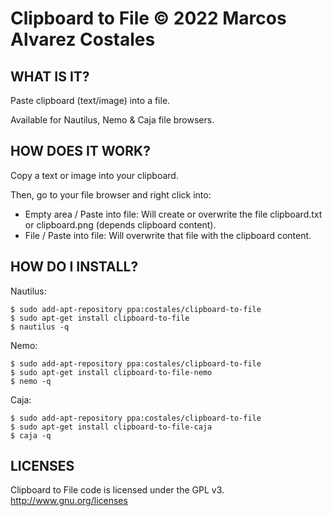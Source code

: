 Clipboard to File © 2022 Marcos Alvarez Costales
================================================

## WHAT IS IT?

Paste clipboard (text/image) into a file.

Available for Nautilus, Nemo & Caja file browsers.

## HOW DOES IT WORK?

Copy a text or image into your clipboard.

Then, go to your file browser and right click into:

 * Empty area / Paste into file: Will create or overwrite the file clipboard.txt or clipboard.png (depends clipboard content).
 * File / Paste into file: Will overwrite that file with the clipboard content.
 

## HOW DO I INSTALL?

Nautilus:

```
$ sudo add-apt-repository ppa:costales/clipboard-to-file
$ sudo apt-get install clipboard-to-file
$ nautilus -q
```

Nemo:

```
$ sudo add-apt-repository ppa:costales/clipboard-to-file
$ sudo apt-get install clipboard-to-file-nemo
$ nemo -q
```

Caja:

```
$ sudo add-apt-repository ppa:costales/clipboard-to-file
$ sudo apt-get install clipboard-to-file-caja
$ caja -q
```


## LICENSES

Clipboard to File code is licensed under the GPL v3.
http://www.gnu.org/licenses
